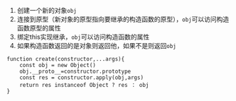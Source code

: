 1. 创建一个新的对象`obj`
2. 连接到原型（新对象的原型指向要继承的构造函数的原型），`obj`可以访问构造函数原型的属性
3. 绑定this实现继承，`obj`可以访问构造函数的属性
4. 如果构造函数返回的是对象则返回他，如果不是则返回`obj`

```
function create(constructor,...args){
    const obj = new Object()
    obj.__proto__=constructor.prototype
    const res = constructor.apply(obj,args)
    return res instanceof Object ? res ： obj
}
```

